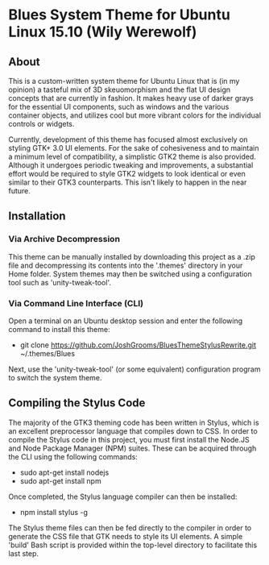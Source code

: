 # Blues System Theme for Ubuntu Linux 15.10 (Wily Werewolf)

## About
This is a custom-written system theme for Ubuntu Linux that is (in my opinion) a tasteful mix of 3D skeuomorphism and the
flat UI design concepts that are currently in fashion. It makes heavy use of darker grays for the essential UI components,
such as windows and the various container objects, and utilizes cool but more vibrant colors for the individual controls or
widgets.

Currently, development of this theme has focused almost exclusively on styling GTK+ 3.0 UI elements. For the sake of
cohesiveness and to maintain a minimum level of compatibility, a simplistic GTK2 theme is also provided. Although it
undergoes periodic tweaking and improvements, a substantial effort would be required to style GTK2 widgets to look identical
or even similar to their GTK3 counterparts. This isn't likely to happen in the near future.



## Installation
### Via Archive Decompression
This theme can be manually installed by downloading this project as a .zip file and decompressing its contents into the
'.themes' directory in your Home folder. System themes may then be switched using a configuration tool such as
'unity-tweak-tool'.

### Via Command Line Interface (CLI)
Open a terminal on an Ubuntu desktop session and enter the following command to install this theme:

- git clone https://github.com/JoshGrooms/BluesThemeStylusRewrite.git ~/.themes/Blues

Next, use the 'unity-tweak-tool' (or some equivalent) configuration program to switch the system theme.



## Compiling the Stylus Code
The majority of the GTK3 theming code has been written in Stylus, which is an excellent preprocessor language that compiles
down to CSS. In order to compile the Stylus code in this project, you must first install the Node.JS and Node Package Manager
(NPM) suites. These can be acquired through the CLI using the following commands:

- sudo apt-get install nodejs
- sudo apt-get install npm

Once completed, the Stylus language compiler can then be installed:

- npm install stylus -g

The Stylus theme files can then be fed directly to the compiler in order to generate the CSS file that GTK needs to style its
UI elements. A simple 'build' Bash script is provided within the top-level directory to facilitate this last step.
